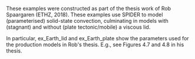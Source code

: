 These examples were constructed as part of the thesis work of Rob Spaargaren (ETHZ, 2018).  These examples use SPIDER to model (parameterised) solid-state convection, culminating in models with (stagnant) and without (plate tectonic/mobile) a viscous lid.

In particular, ex\_Earth\_lid and ex\_Earth\_plate show the parameters used for the production models in Rob's thesis.  E.g., see Figures 4.7 and 4.8 in his thesis.
